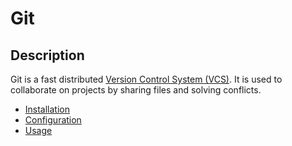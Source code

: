 # Git

## Description

Git is a fast distributed [Version Control System (VCS)][wiki-version-control].
It is used to collaborate on projects by sharing files and solving conflicts.

- [Installation](./installation.md)
- [Configuration](./configuration.md)
- [Usage](./usage.md)


[wiki-version-control]: https://en.wikipedia.org/wiki/Version_control
